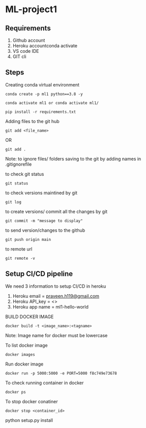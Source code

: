 # ML-project1

## Requirements
1.  Github account
2.  Heroku accountconda activate
3.  VS code IDE
4.  GIT cli

## Steps

Creating conda virtual environment
```
conda create -p ml1 python==3.8 -y
```

```
conda activate ml1 or conda activate ml1/
```

```
pip install -r requirements.txt
```

Adding files to the git hub
```
git add <file_name>
```
OR
```
git add .
```

Note: to ignore files/ folders saving to the git by adding names in .gitignorefile

to check git status
```
git status
```

to check versions maintined by git
```
git log
```

to create versions/ commit all  the changes by git
```
git commit -m "message to display"
```

to send version/changes to the github
```
git push origin main
```

to remote url
```
git remote -v
```

## Setup CI/CD pipeline
We need 3 information to setup CI/CD in heroku
1.  Heroku email = praveen.h119@gmail.com
2.  Heroku API_key = <>
3.  Heroku app name = ml1-hello-world

BUILD DOCKER IMAGE
```
docker build -t <image_name>:<tagname>
```
Note: Image name for docker must be lowercase

To list docker image
```
docker images
```

Run docker image
```
docker run -p 5000:5000 -e PORT=5000 f8c749e73678
```

To check running container in docker
```
docker ps
```

To stop docker conatiner
```
docker stop <container_id>
```
python setup.py install